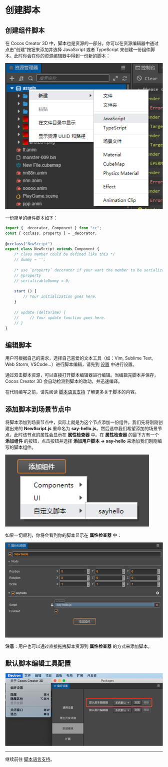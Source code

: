 # 创建脚本

## 创建组件脚本

在 Cocos Creator 3D 中，脚本也是资源的一部分。你可以在资源编辑器中通过点击"创建"按钮来添加并选择 JavaScript 或者 TypeScript 来创建一份组件脚本。此时你会在你的资源编辑器中得到一份新的脚本：

![create-script](setup/create-script.png)

一份简单的组件脚本如下：

```JavaScript
import { _decorator, Component } from "cc";
const { ccclass, property } = _decorator;

@ccclass("NewScript")
export class NewScript extends Component {
    /* class member could be defined like this */
    // dummy = '';

    /* use `property` decorator if your want the member to be serializable */
    // @property
    // serializableDummy = 0;

    start () {
        // Your initialization goes here.
    }

    // update (deltaTime) {
    //     // Your update function goes here.
    // }
}
```

## 编辑脚本

用户可根据自己的需求，选择自己喜爱的文本工具（如：Vim, Sublime Text, Web Storm, VSCode...）进行脚本编辑，请先到 [设置](#默认脚本编辑工具配置) 中进行设置。

通过双击脚本资源，可以直接打开脚本编辑器进行编辑。当编辑完脚本并保存，Cocos Creator 3D 会自动检测到脚本的改动，并迅速编译。

在代码编写之前，请先阅读 [脚本语言支持](basic.md) 了解更多关于脚本的内容。

## 添加脚本到场景节点中

将脚本添加到场景节点中，实际上就是为这个节点添加一份组件。我们先将刚刚创建出来的 **NewScript.js** 重命名为 **say-hello.js**。然后选中我们希望添加的场景节点，此时该节点的属性会显示在 **属性检查器** 中。在 **属性检查器** 的最下方有一个 **添加组件**  的按钮，点击按钮并选择 **添加用户脚本 -> say-hello** 来添加我们刚刚编写的脚本组件。

![add-script](setup/add-script.png)

如果一切顺利，你将会看到你的脚本显示在 **属性检查器** 中：

![script-in-properties](setup/script-in-inspector.png)

**注意**：用户也可以通过直接拖拽脚本资源到 **属性检查器** 的方式来添加脚本。

## 默认脚本编辑工具配置

![add-defaut-script-config](setup/add-defaut-script-config.png)

---

继续前往 [脚本语言支持](basic.md)。
